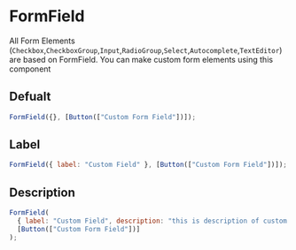 # FormField

All Form Elements (`Checkbox`,`CheckboxGroup`,`Input`,`RadioGroup`,`Select`,`Autocomplete`,`TextEditor`) are based on FormField. You can make custom form elements using this component

## Defualt

```js
FormField({}, [Button(["Custom Form Field"])]);
```

## Label

```js
FormField({ label: "Custom Field" }, [Button(["Custom Form Field"])]);
```

## Description

```js
FormField(
  { label: "Custom Field", description: "this is description of custom field" },
  [Button(["Custom Form Field"])]
);
```
